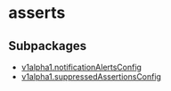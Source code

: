 # asserts



## Subpackages

* [v1alpha1.notificationAlertsConfig](v1alpha1/notificationAlertsConfig.md)
* [v1alpha1.suppressedAssertionsConfig](v1alpha1/suppressedAssertionsConfig.md)
